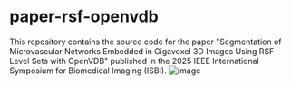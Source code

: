 # paper-rsf-openvdb
This repository contains the source code for the paper "Segmentation of Microvascular Networks Embedded in Gigavoxel 3D Images Using RSF Level Sets with OpenVDB" published in the 2025 IEEE International Symposium for Biomedical Imaging (ISBI).
![image](https://github.com/user-attachments/assets/a41a65c1-23ab-4a4b-9cac-8ee5d1b5e485)
